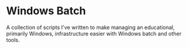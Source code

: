 # Windows Batch
 
A collection of scripts I've written to make managing an educational, primarily Windows, infrastructure easier with Windows batch and other tools.